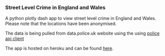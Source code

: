 ### Street Level Crime in England and Wales

A python plotly dash app to view street level crime in England and Wales. Please note that the locations have been anonymised.

The data is being pulled from data.police.uk website using the using [police api client](https://github.com/rkhleics/police-api-client-python/)

The app is hosted on heroku and can be found [here](https://street-level-crime-dash.herokuapp.com/).
